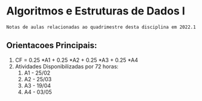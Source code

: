# Algoritmos e Estruturas de Dados I
    Notas de aulas relacionadas ao quadrimestre desta disciplina em 2022.1

## Orientacoes Principais:
1. CF = 0.25 *A1 + 0.25 *A2 + 0.25 *A3 + 0.25 *A4
1. Atividades Disponibilizadas por 72 horas:
    1. A1 - 25/02
    1. A2 - 25/03
    1. A3 - 19/04
    1. A4 - 03/05

